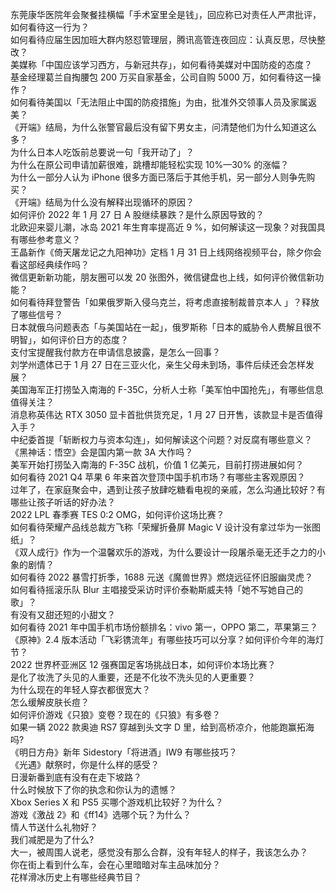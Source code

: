 东莞康华医院年会聚餐挂横幅「手术室里全是钱」，回应称已对责任人严肃批评，如何看待这一行为？  
如何看待应届生因加班大群内怒怼管理层，腾讯高管连夜回应：认真反思，尽快整改？  
美媒称「中国应该学习西方，与新冠共存」，如何看待美媒对中国防疫的态度？  
基金经理葛兰自掏腰包 200 万买自家基金，公司自购 5000 万，如何看待这一操作？  
如何看待美国以「无法阻止中国的防疫措施」为由，批准外交领事人员及家属返美？  
《开端》结局，为什么张警官最后没有留下男女主，问清楚他们为什么知道这么多？  
为什么日本人吃饭前总要说一句「我开动了」？  
为什么在原公司申请加薪很难，跳槽却能轻松实现 10%—30% 的涨幅？  
为什么一部分人认为 iPhone 很多方面已落后于其他手机，另一部分人则争先购买？  
《开端》结局为什么没有解释出现循环的原因？  
如何评价 2022 年 1 月 27 日 A 股继续暴跌？是什么原因导致的？  
北欧迎来婴儿潮，冰岛 2021 年生育率提高近 9 %，如何解读这一现象？对我国具有哪些参考意义？  
王晶新作《倚天屠龙记之九阳神功》定档 1 月 31 日上线网络视频平台，除夕你会看这部经典续作吗？  
微信更新新功能，朋友圈可以发 20 张图外，微信键盘也上线，如何评价微信新功能？  
如何看待拜登警告「如果俄罗斯入侵乌克兰，将考虑直接制裁普京本人 」？释放了哪些信号？  
日本就俄乌问题表态「与美国站在一起」，俄罗斯称「日本的威胁令人费解且很不明智」，如何评价日方的态度？  
支付宝提醒我付款方在申请信息披露，是怎么一回事？  
刘学州遗体已于 1 月 27 日在三亚火化，亲生父母未到场，事件后续还会怎样发展？  
美国海军正打捞坠入南海的 F-35C，分析人士称「美军怕中国抢先」，有哪些信息值得关注？  
消息称英伟达 RTX 3050 显卡首批供货充足，1 月 27 日开售，该款显卡是否值得入手？  
中纪委首提「斩断权力与资本勾连」，如何解读这个问题？对反腐有哪些意义？  
《黑神话：悟空》会是国内第一款 3A 大作吗？  
美军开始打捞坠入南海的 F-35C 战机，价值 1 亿美元，目前打捞进展如何？  
如何看待 2021 Q4 苹果 6 年来首次登顶中国手机市场？有哪些主客观原因？  
过年了，在家庭聚会中，遇到让孩子放肆吃糖看电视的亲戚，怎么沟通比较好？有哪些让孩子听话的好办法？  
2022 LPL 春季赛 TES 0:2 OMG，如何评价这场比赛？  
如何看待荣耀产品线总裁方飞称「荣耀折叠屏 Magic V 设计没有拿过华为一张图纸」？  
《双人成行》作为一个温馨欢乐的游戏，为什么要设计一段屠杀毫无还手之力的小象的剧情？  
如何看待 2022 暴雪打折季，1688 元送《魔兽世界》燃烧远征怀旧服幽灵虎？  
如何看待摇滚乐队 Blur 主唱接受采访时评价泰勒斯威夫特「她不写她自己的歌」？  
有没有又甜还短的小甜文？  
如何看待 2021 年中国手机市场份额排名：vivo 第一，OPPO 第二，苹果第三？  
《原神》2.4 版本活动「飞彩镌流年」有哪些技巧可以分享？如何评价今年的海灯节？  
2022 世界杯亚洲区 12 强赛国足客场挑战日本，如何评价本场比赛？  
是化了妆洗了头见的人重要，还是不化妆不洗头见的人更重要？  
为什么现在的年轻人穿衣都很宽大？  
怎么缓解皮肤长痘？  
如何评价游戏《只狼》变卷？现在的《只狼》有多卷？  
如果一辆 2022 款奥迪 RS7 穿越到头文字 D 里，给到高桥凉介，他能跑赢拓海吗?  
《明日方舟》新年 Sidestory「将进酒」IW9 有哪些技巧？  
《光遇》献祭时，你是什么样的感受？  
日漫新番到底有没有在走下坡路？  
什么时候放下了你的执念和你认为的遗憾？  
Xbox Series X 和 PS5 买哪个游戏机比较好？为什么？  
游戏《激战 2》和《ff14》选哪个玩？为什么？  
情人节送什么礼物好？  
我们减肥是为了什么?  
大一，被周围人说老，感觉没有那么合群，没有年轻人的样子，我该怎么办？  
你在街上看到什么车，会在心里暗暗对车主品味加分？  
花样滑冰历史上有哪些经典节目？  
